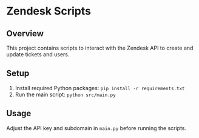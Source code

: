 # Zendesk Scripts

## Overview
This project contains scripts to interact with the Zendesk API to create and update tickets and users.

## Setup
1. Install required Python packages:
`pip install -r requirements.txt`
2. Run the main script:
`python src/main.py`

## Usage
Adjust the API key and subdomain in `main.py` before running the scripts.


